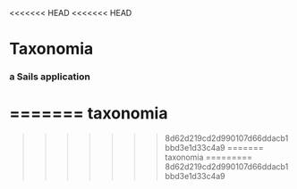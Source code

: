 <<<<<<< HEAD
<<<<<<< HEAD
# Taxonomia
### a Sails application
=======
taxonomia
=========
>>>>>>> 8d62d219cd2d990107d66ddacb1bbd3e1d33c4a9
=======
taxonomia
=========
>>>>>>> 8d62d219cd2d990107d66ddacb1bbd3e1d33c4a9
